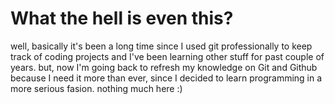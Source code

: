 # What the hell is even this?
well, basically it's been a long time since I used git professionally to keep track of coding projects and I've been learning other stuff for past couple of years.
but, now I'm going back to refresh my knowledge on Git and Github because I need it more than ever, since I decided to learn programming in a more serious fasion.
nothing much here :)
